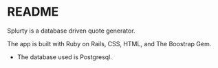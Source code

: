 # README

Splurty is a database driven quote generator. 

The app is built with Ruby on Rails, CSS, HTML, and The Boostrap Gem.

* The database used is Postgresql.
